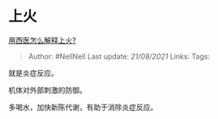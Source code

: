# 上火
[用西医怎么解释上火?](https://www.zhihu.com/question/452706838/answer/1820923836)

> Author: #NellNell 
Last update: *21/08/2021* 
Links:
Tags: 

就是炎症反应。

机体对外部刺激的防御。

多喝水，加快新陈代谢，有助于消除炎症反应。